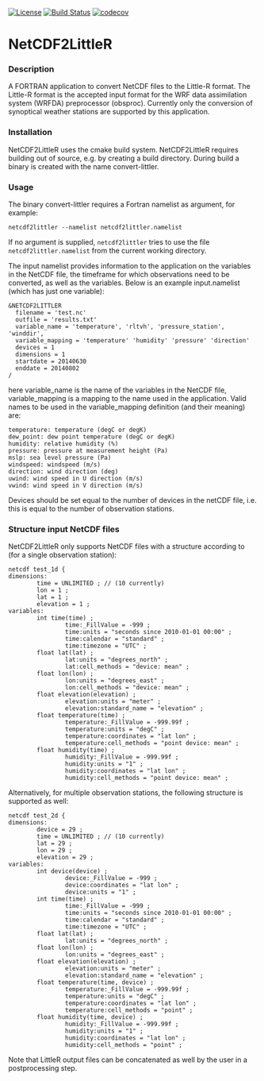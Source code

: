 [![License](https://img.shields.io/badge/License-Apache%202.0-blue.svg)](https://opensource.org/licenses/Apache-2.0)
[![Build Status](https://travis-ci.org/ERA-URBAN/netcdf2littler.svg?branch=master)](https://travis-ci.org/ERA-URBAN/netcdf2littler) [![codecov](https://codecov.io/gh/ERA-URBAN/netcdf2littler/branch/master/graph/badge.svg)](https://codecov.io/gh/ERA-URBAN/netcdf2littler)

# NetCDF2LittleR

### Description
A FORTRAN application to convert NetCDF files to the Little-R format. The Little-R format is the accepted input format for the WRF data assimilation system (WRFDA) preprocessor (obsproc). Currently only the conversion of synoptical weather stations are supported by this application.

### Installation
NetCDF2LittleR uses the cmake build system. NetCDF2LittleR requires building out of source, e.g. by creating a build directory. During build a binary is created with the name convert-littler.

### Usage
The binary convert-littler requires a Fortran namelist as argument, for example:
```
netcdf2littler --namelist netcdf2littler.namelist
```
If no argument is supplied, `netcdf2littler` tries to use the file `netcdf2littler.namelist` from the current working directory.

The input namelist provides information to the application on the variables in the NetCDF file, the timeframe for which observations need to be converted, as well as the variables. Below is an example input.namelist (which has just one variable):
```
&NETCDF2LITTLER
  filename = 'test.nc'
  outfile = 'results.txt'
  variable_name = 'temperature', 'rltvh', 'pressure_station', 'winddir',
  variable_mapping = 'temperature' 'humidity' 'pressure' 'direction'
  devices = 1
  dimensions = 1
  startdate = 20140630
  enddate = 20140802
/
```
here variable_name is the name of the variables in the NetCDF file, variable_mapping is a mapping to the name used in the application. Valid names to be used in the variable_mapping definition (and their meaning) are:
```
temperature: temperature (degC or degK)
dew_point: dew point temperature (degC or degK)
humidity: relative humidity (%)
pressure: pressure at measurement height (Pa)
mslp: sea level pressure (Pa)
windspeed: windspeed (m/s)
direction: wind direction (deg)
uwind: wind speed in U direction (m/s)
vwind: wind speed in V direction (m/s)
```
Devices should be set equal to the number of devices in the netCDF file, i.e. this is equal to the number of observation stations.

### Structure input NetCDF files
NetCDF2LittleR only supports NetCDF files with a structure according to (for a single observation station):
```
netcdf test_1d {
dimensions:
        time = UNLIMITED ; // (10 currently)
        lon = 1 ;
        lat = 1 ;
        elevation = 1 ;
variables:
        int time(time) ;
                time:_FillValue = -999 ;
                time:units = "seconds since 2010-01-01 00:00" ;
                time:calendar = "standard" ;
                time:timezone = "UTC" ;
        float lat(lat) ;
                lat:units = "degrees_north" ;
                lat:cell_methods = "device: mean" ;
        float lon(lon) ;
                lon:units = "degrees_east" ;
                lon:cell_methods = "device: mean" ;
        float elevation(elevation) ;
                elevation:units = "meter" ;
                elevation:standard_name = "elevation" ;
        float temperature(time) ;
                temperature:_FillValue = -999.99f ;
                temperature:units = "degC" ;
                temperature:coordinates = "lat lon" ;
                temperature:cell_methods = "point device: mean" ;
        float humidity(time) ;
                humidity:_FillValue = -999.99f ;
                humidity:units = "1" ;
                humidity:coordinates = "lat lon" ;
                humidity:cell_methods = "point device: mean" ;
```
Alternatively, for multiple observation stations, the following structure is supported as well:
```
netcdf test_2d {
dimensions:
        device = 29 ;
        time = UNLIMITED ; // (10 currently)
        lat = 29 ;
        lon = 29 ;
        elevation = 29 ;
variables:
        int device(device) ;
                device:_FillValue = -999 ;
                device:coordinates = "lat lon" ;
                device:units = "1" ;
        int time(time) ;
                time:_FillValue = -999 ;
                time:units = "seconds since 2010-01-01 00:00" ;
                time:calendar = "standard" ;
                time:timezone = "UTC" ;
        float lat(lat) ;
                lat:units = "degrees_north" ;
        float lon(lon) ;
                lon:units = "degrees_east" ;
        float elevation(elevation) ;
                elevation:units = "meter" ;
                elevation:standard_name = "elevation" ;
        float temperature(time, device) ;
                temperature:_FillValue = -999.99f ;
                temperature:units = "degC" ;
                temperature:coordinates = "lat lon" ;
                temperature:cell_methods = "point" ;
        float humidity(time, device) ;
                humidity:_FillValue = -999.99f ;
                humidity:units = "1" ;
                humidity:coordinates = "lat lon" ;
                humidity:cell_methods = "point" ;
```
Note that LittleR output files can be concatenated as well by the user in a postprocessing step.


